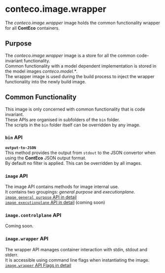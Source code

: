 # conteco.image.wrapper

The _conteco.image.wrapper_ image holds the common functionality wrapper for all __ContEco__ containers.

## Purpose

The _conteco.image.wrapper_ image is a store for all the common code-invariant functionality.  
Common functionality with a model dependent implementation is stored in the model images _conteco.model.*_.  
The wrapper image is used during the build process to inject the wrapper functionality into the newly build image.

## Common Functionality

This image is only concerned with common functionality that is code invariant.  
These APIs are organised in subfolders of the `bin` folder.  
The scripts in the `bin` folder itself can be overridden by any image.

### `bin` API

__`output-to-JSON`__  
This method provides the output from `stdout` to the JSON convertor when using the __ContEco__ JSON output format.  
By default no filter is applied. This can be overridden by all images. 

### `image` API

The image API contains methods for image internal use.  
It contains two groupings: _general purpose_ and _executionplane_.  
[`image general purpose` API in detail](./docs/IMAGE-GENERAL-PURPOSE-API.md)  
[`image executionplane` API in detail](./docs/IMAGE-EXECUTIONPLANE-API.md) (coming soon)

### `image.controlplane` API

Coming soon.

### `image.wrapper` API

The wrapper API manages container interaction with stdin, stdout and stderr.  
It is accessible using command line flags when instantiating the image.  
[`image.wrapper` API Flags in detail](./docs/IMAGE-WRAPPER-API-FLAGS.md)
